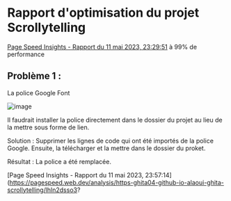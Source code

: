 # Rapport d'optimisation du projet Scrollytelling
[Page Speed Insights - Rapport du 11 mai 2023, 23:29:51](https://pagespeed.web.dev/analysis/https-ghita04-github-io-alaoui-ghita-scrollytelling/lhln2dsso3?form_factor=desktop) à 99% de performance

## Problème 1 :
La police Google Font

![image](https://github.com/ghita04/alaoui-ghita-scrollytelling/assets/93718412/d2788dbc-ee8f-47c9-842e-45a81b2f7437)

Il faudrait installer la police directement dans le dossier du projet au lieu de la mettre sous forme de lien.

Solution :
Supprimer les lignes de code qui ont été importés de la police Google. Ensuite, la télécharger et la mettre dans le dossier du proket. 

Résultat :
La police a été remplacée.

[Page Speed Insights - Rapport du 11 mai 2023, 23:57:14](https://pagespeed.web.dev/analysis/https-ghita04-github-io-alaoui-ghita-scrollytelling/lhln2dsso3?
